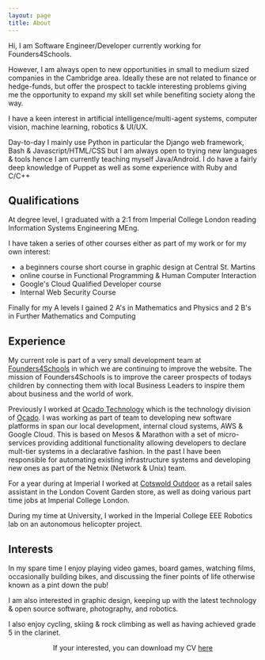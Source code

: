 ```yaml
---
layout: page
title: About
---
```


Hi, I am Software Engineer/Developer currently working for Founders4Schools.

However, I am always open to new opportunities in small to medium sized companies in the Cambridge area. Ideally these are not related to finance or hedge-funds, but offer the prospect to tackle interesting problems giving me the opportunity to expand my skill set while benefiting society along the way.

I have a keen interest in artificial intelligence/multi-agent systems, computer vision, machine learning, robotics & UI/UX.

Day-to-day I mainly use Python in particular the Django web framework, Bash & Javascript/HTML/CSS but I am always open to trying new languages & tools hence I am currently teaching myself Java/Android. I do have a fairly deep knowledge of Puppet as well as some experience with Ruby and C/C++


## Qualifications

At degree level, I graduated with a 2:1 from Imperial College London reading Information Systems Engineering MEng.

I have taken a series of other courses either as part of my work or for my own interest:

* a beginners course short course in graphic design at Central St. Martins
* online course in Functional Programming & Human Computer Interaction
* Google's Cloud Qualified Developer course
* Internal Web Security Course

Finally for my A levels I gained 2 A's in Mathematics and Physics and 2 B's in Further Mathematics and Computing


## Experience

My current role is part of a very small development team at [Founders4Schools](https://founders4schools.org.uk) in which we are continuing to improve the website. The mission of Founders4Schools is to improve the career prospects of todays children by connecting them with local Business Leaders to inspire them about business and the world of work.

Previously I worked at [Ocado Technology](http://www.ocadotechnology.com) which is the technology division of [Ocado](https://www.ocado.com).
I was working as part of team to developing new software platforms in span our local development, internal cloud systems, AWS & Google Cloud. This is based on Mesos & Marathon with a set of micro-services providing additional functionality allowing developers to declare mult-tier systems in a declarative fashion. In the past I have been responsible for automating existing infrastructure systems and developing new ones as part of the Netnix (Network & Unix) team.

For a year during at Imperial I worked at [Cotswold Outdoor](https://www.cotswoldoutdoor.com) as a retail sales assistant in the London Covent Garden store,
as well as doing various part time jobs at Imperial College London.

During my time at University, I worked in the Imperial College EEE Robotics lab on an autonomous helicopter project.

## Interests

In my spare time I enjoy playing video games, board games, watching films, occasionally building bikes, and discussing the finer points of life otherwise known as a pint down the pub!

I am also interested in graphic design, keeping up with the latest technology & open source software, photography, and robotics.

I also enjoy cycling, skiing & rock climbing as well as having achieved grade 5 in the clarinet.


<p class="message" style="text-align:center;">
If your interested, you can download my CV <a href="{{ site.cv }}">here</a>
</p>
